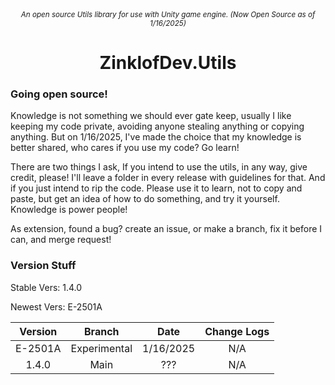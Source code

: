 <div align="center">
  <sub>
   <i>
    An open source Utils library for use with Unity game engine. (Now Open Source as of 1/16/2025)
   </i>
  </sub>
</div>
<h1 align="Center">ZinklofDev.Utils</h1>
<div>
  <h3>Going open source!</h3>
  <p>Knowledge is not something we should ever gate keep, usually I like keeping my code private, avoiding anyone stealing anything or copying anything. But on 1/16/2025, I've made the choice that my knowledge is better shared, who cares if you use my code? Go learn!</p>
  <p>There are two things I ask, If you intend to use the utils, in any way, give credit, please! I'll leave a folder in every release with guidelines for that. And if you just intend to rip the code. Please use it to learn, not to copy and paste, but get an idea of how to do something, and try it yourself. Knowledge is power people!</p>
  <p>As extension, found a bug? create an issue, or make a branch, fix it before I can, and merge request!</p>
</div>

<div>
  <h3>Version Stuff</h3>
  <p>Stable Vers: 1.4.0</p>
  <p>Newest Vers: E-2501A</p>
  
  | Version | Branch | Date | Change Logs |
  |:---:|:---:|:---:|:---:|
  | E-2501A | Experimental | 1/16/2025 | N/A |
  | 1.4.0 | Main | ??? | N/A |
</div>
